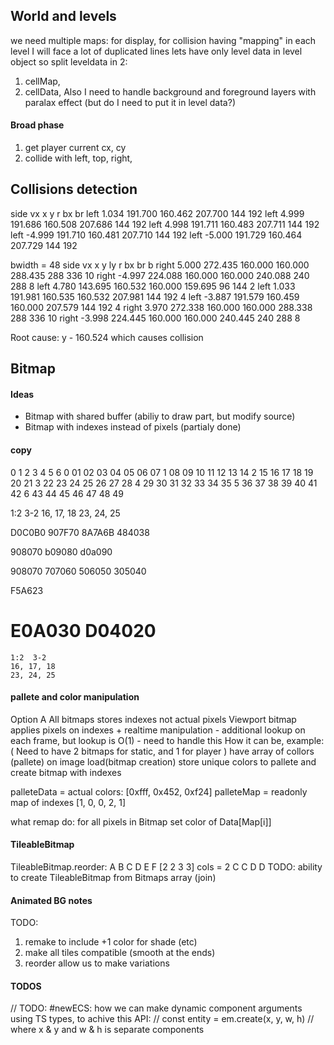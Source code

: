 ## World and levels
we need multiple maps: for display, for collision
having "mapping" in each level I will face a lot of duplicated lines
lets have only level data in level object
so split leveldata in 2:
1. cellMap,
2. cellData,
Also I need to handle background and foreground layers with paralax effect (but do I need to put it in level data?)

#### Broad phase
1. get player current cx, cy
2. collide with left, top, right, 


## Collisions detection
side  vx    x       y       r       bx  br
left  1.034 191.700 160.462 207.700 144 192
left  4.999 191.686 160.508 207.686 144 192
left  4.998 191.711 160.483 207.711 144 192
left -4.999 191.710 160.481 207.710 144 192
left -5.000 191.729 160.464 207.729 144 192

bwidth = 48
side   vx    x       y       ly      r       bx  br  b
right  5.000 272.435 160.000 160.000 288.435 288 336 10
right -4.997 224.088 160.000 160.000 240.088 240 288 8
 left  4.780 143.695 160.532 160.000 159.695 96  144 2
 left  1.033 191.981 160.535 160.532 207.981 144 192 4
 left -3.887 191.579 160.459 160.000 207.579 144 192 4
right  3.970 272.338 160.000 160.000 288.338 288 336 10
right -3.998 224.445 160.000 160.000 240.445 240 288 8

Root cause:
y - 160.524
which causes collision

## Bitmap
#### Ideas
- Bitmap with shared buffer (abiliy to draw part, but modify source)
- Bitmap with indexes instead of pixels (partialy done)
#### copy
   0  1  2  3  4  5  6
0  01 02 03 04 05 06 07
1  08 09 10 11 12 13 14
2  15 16 17 18 19 20 21
3  22 23 24 25 26 27 28
4  29 30 31 32 33 34 35
5  36 37 38 39 40 41 42
6  43 44 45 46 47 48 49

  1:2  3-2
  16, 17, 18
  23, 24, 25

D0C0B0
907F70
8A7A6B
484038

908070
b09080
d0a090

908070
707060
506050
305040

F5A623

E0A030
D04020
=======
    1:2  3-2
    16, 17, 18
    23, 24, 25

#### pallete and color manipulation
Option A
    All bitmaps stores indexes not actual pixels
    Viewport bitmap applies pixels on indexes
    + realtime manipulation
    - additional lookup on each frame, but lookup is O(1)
    - need to handle this
    How it can be, example:
        ( Need to have 2 bitmaps for static, and 1 for player )
        have array of collors (pallete)
        on image load(bitmap creation) store unique colors to pallete and create bitmap with indexes


palleteData = actual colors: [0xfff, 0x452, 0xf24]
palleteMap = readonly map of indexes [1, 0, 0, 2, 1]

what remap do:
for all pixels in Bitmap set color of Data[Map[i]]


#### TileableBitmap
TileableBitmap.reorder:
A B C
D E F
[2 2 3 3] cols = 2
C C
D D
TODO:
ability to create TileableBitmap from Bitmaps array (join)

#### Animated BG notes
TODO:
1. remake to include +1 color for shade (etc)
2. make all tiles compatible (smooth at the ends)
3. reorder allow us to make variations








#### TODOS
// TODO: #newECS: how we can make dynamic component arguments using TS types, to achive this API:
// const entity = em.create(x, y, w, h) // where x & y and w & h is separate components


